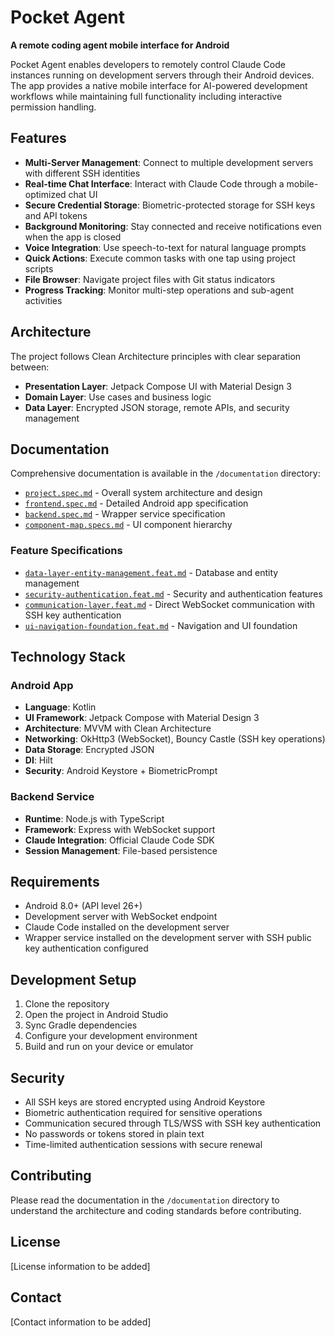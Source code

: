 # Pocket Agent

**A remote coding agent mobile interface for Android**

Pocket Agent enables developers to remotely control Claude Code instances running on development servers through their Android devices. The app provides a native mobile interface for AI-powered development workflows while maintaining full functionality including interactive permission handling.

## Features

- **Multi-Server Management**: Connect to multiple development servers with different SSH identities
- **Real-time Chat Interface**: Interact with Claude Code through a mobile-optimized chat UI
- **Secure Credential Storage**: Biometric-protected storage for SSH keys and API tokens
- **Background Monitoring**: Stay connected and receive notifications even when the app is closed
- **Voice Integration**: Use speech-to-text for natural language prompts
- **Quick Actions**: Execute common tasks with one tap using project scripts
- **File Browser**: Navigate project files with Git status indicators
- **Progress Tracking**: Monitor multi-step operations and sub-agent activities

## Architecture

The project follows Clean Architecture principles with clear separation between:

- **Presentation Layer**: Jetpack Compose UI with Material Design 3
- **Domain Layer**: Use cases and business logic
- **Data Layer**: Encrypted JSON storage, remote APIs, and security management

## Documentation

Comprehensive documentation is available in the `/documentation` directory:

- [`project.spec.md`](./documentation/project.spec.md) - Overall system architecture and design
- [`frontend.spec.md`](./documentation/frontend.spec.md) - Detailed Android app specification
- [`backend.spec.md`](./documentation/backend.spec.md) - Wrapper service specification
- [`component-map.specs.md`](./documentation/component-map.specs.md) - UI component hierarchy

### Feature Specifications

- [`data-layer-entity-management.feat.md`](./documentation/data-layer-entity-management.feat.md) - Database and entity management
- [`security-authentication.feat.md`](./documentation/security-authentication.feat.md) - Security and authentication features
- [`communication-layer.feat.md`](./documentation/communication-layer.feat.md) - Direct WebSocket communication with SSH key authentication
- [`ui-navigation-foundation.feat.md`](./documentation/ui-navigation-foundation.feat.md) - Navigation and UI foundation

## Technology Stack

### Android App
- **Language**: Kotlin
- **UI Framework**: Jetpack Compose with Material Design 3
- **Architecture**: MVVM with Clean Architecture
- **Networking**: OkHttp3 (WebSocket), Bouncy Castle (SSH key operations)
- **Data Storage**: Encrypted JSON
- **DI**: Hilt
- **Security**: Android Keystore + BiometricPrompt

### Backend Service
- **Runtime**: Node.js with TypeScript
- **Framework**: Express with WebSocket support
- **Claude Integration**: Official Claude Code SDK
- **Session Management**: File-based persistence

## Requirements

- Android 8.0+ (API level 26+)
- Development server with WebSocket endpoint
- Claude Code installed on the development server
- Wrapper service installed on the development server with SSH public key authentication configured

## Development Setup

1. Clone the repository
2. Open the project in Android Studio
3. Sync Gradle dependencies
4. Configure your development environment
5. Build and run on your device or emulator

## Security

- All SSH keys are stored encrypted using Android Keystore
- Biometric authentication required for sensitive operations
- Communication secured through TLS/WSS with SSH key authentication
- No passwords or tokens stored in plain text
- Time-limited authentication sessions with secure renewal

## Contributing

Please read the documentation in the `/documentation` directory to understand the architecture and coding standards before contributing.

## License

[License information to be added]

## Contact

[Contact information to be added]